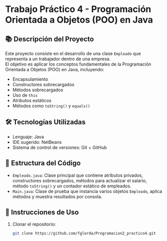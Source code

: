 # Trabajo Práctico 4 - Programación Orientada a Objetos (POO) en Java

## 📚 Descripción del Proyecto

Este proyecto consiste en el desarrollo de una clase `Empleado` que representa a un trabajador dentro de una empresa.  
El objetivo es aplicar los conceptos fundamentales de la Programación Orientada a Objetos (POO) en Java, incluyendo:

- Encapsulamiento
- Constructores sobrecargados
- Métodos sobrecargados
- Uso de `this`
- Atributos estáticos
- Métodos como `toString()` y `equals()`

## 🛠️ Tecnologías Utilizadas

- Lenguaje: Java
- IDE sugerido: NetBeans
- Sistema de control de versiones: Git + GitHub

## 📁 Estructura del Código

- `Empleado.java`: Clase principal que contiene atributos privados, constructores sobrecargados, métodos para actualizar el salario, método `toString()` y un contador estático de empleados.
- `Main.java`: Clase de prueba que instancia varios objetos `Empleado`, aplica métodos y muestra resultados por consola.

## 🚀 Instrucciones de Uso

1. Clonar el repositorio:
   ```bash
   git clone https://github.com/fglerda/Programacion2_practico4.git
   ```
